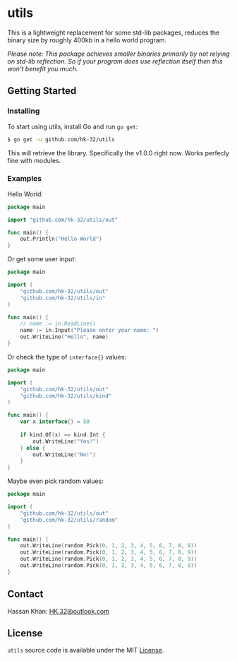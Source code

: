 # utils
This is a lightweight replacement for some std-lib packages, reduces the binary size by roughly 400kb in a hello world program.

*Please note: This package achieves smaller binaries primarily by not relying on std-lib reflection. So if your program does use reflection itself then this won't benefit you much.*

## Getting Started

### Installing

To start using utils, install Go and run `go get`:

```sh
$ go get -u github.com/hk-32/utils
```

This will retrieve the library. Specifically the v1.0.0 right now. Works perfecly fine with modules.

### Examples
Hello World:

```go
package main

import "github.com/hk-32/utils/out"

func main() {
    out.Println("Hello World")
}
```

Or get some user input:

```go
package main

import (
    "github.com/hk-32/utils/out"
    "github.com/hk-32/utils/in"
)

func main() {
    // name := in.ReadLine()
    name := in.Input("Please enter your name: ")
    out.WriteLine("Hello", name)
}
```

Or check the type of `interface{}` values:

```go
package main

import (
    "github.com/hk-32/utils/out"
    "github.com/hk-32/utils/kind"
)

func main() {
    var x interface{} = 50
    
    if kind.Of(x) == kind.Int {
        out.WriteLine("Yes!")
    } else {
        out.WriteLine("No!")
    }
}
```

Maybe even pick random values:

```go
package main

import (
    "github.com/hk-32/utils/out"
    "github.com/hk-32/utils/random"
)

func main() {
    out.WriteLine(random.Pick(0, 1, 2, 3, 4, 5, 6, 7, 8, 9))
    out.WriteLine(random.Pick(0, 1, 2, 3, 4, 5, 6, 7, 8, 9))
    out.WriteLine(random.Pick(0, 1, 2, 3, 4, 5, 6, 7, 8, 9))
    out.WriteLine(random.Pick(0, 1, 2, 3, 4, 5, 6, 7, 8, 9))
}
```

## Contact

Hassan Khan: HK.32@outlook.com

## License
`utils` source code is available under the MIT [License](/LICENSE).
